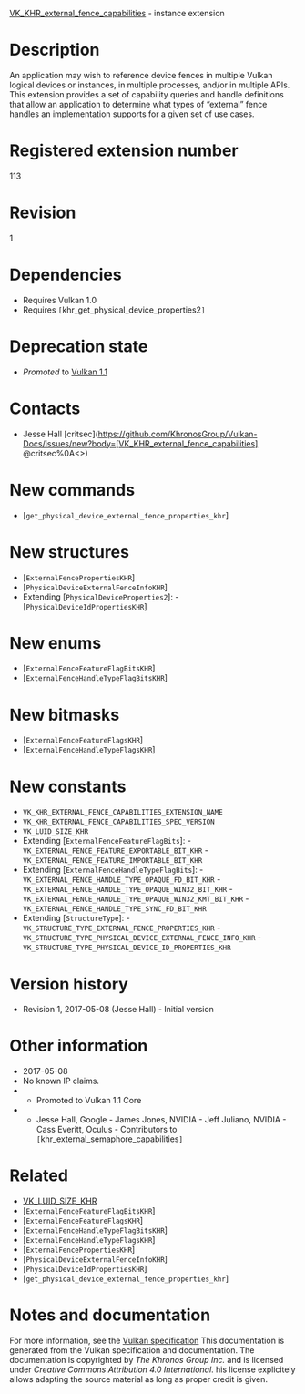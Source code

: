 [VK_KHR_external_fence_capabilities](https://www.khronos.org/registry/vulkan/specs/1.3-extensions/man/html/VK_KHR_external_fence_capabilities.html) - instance extension

# Description
An application may wish to reference device fences in multiple Vulkan
logical devices or instances, in multiple processes, and/or in multiple
APIs.
This extension provides a set of capability queries and handle definitions
that allow an application to determine what types of “external” fence
handles an implementation supports for a given set of use cases.

# Registered extension number
113

# Revision
1

# Dependencies
- Requires Vulkan 1.0
- Requires `[`khr_get_physical_device_properties2`]`

# Deprecation state
- *Promoted* to [Vulkan 1.1](https://www.khronos.org/registry/vulkan/specs/1.3-extensions/html/vkspec.html#versions-1.1-promotions)

# Contacts
- Jesse Hall [critsec](https://github.com/KhronosGroup/Vulkan-Docs/issues/new?body=[VK_KHR_external_fence_capabilities] @critsec%0A<<Here describe the issue or question you have about the VK_KHR_external_fence_capabilities extension>>)

# New commands
- [`get_physical_device_external_fence_properties_khr`]

# New structures
- [`ExternalFencePropertiesKHR`]
- [`PhysicalDeviceExternalFenceInfoKHR`]
- Extending [`PhysicalDeviceProperties2`]:  - [`PhysicalDeviceIdPropertiesKHR`]

# New enums
- [`ExternalFenceFeatureFlagBitsKHR`]
- [`ExternalFenceHandleTypeFlagBitsKHR`]

# New bitmasks
- [`ExternalFenceFeatureFlagsKHR`]
- [`ExternalFenceHandleTypeFlagsKHR`]

# New constants
- `VK_KHR_EXTERNAL_FENCE_CAPABILITIES_EXTENSION_NAME`
- `VK_KHR_EXTERNAL_FENCE_CAPABILITIES_SPEC_VERSION`
- `VK_LUID_SIZE_KHR`
- Extending [`ExternalFenceFeatureFlagBits`]:  - `VK_EXTERNAL_FENCE_FEATURE_EXPORTABLE_BIT_KHR`  - `VK_EXTERNAL_FENCE_FEATURE_IMPORTABLE_BIT_KHR` 
- Extending [`ExternalFenceHandleTypeFlagBits`]:  - `VK_EXTERNAL_FENCE_HANDLE_TYPE_OPAQUE_FD_BIT_KHR`  - `VK_EXTERNAL_FENCE_HANDLE_TYPE_OPAQUE_WIN32_BIT_KHR`  - `VK_EXTERNAL_FENCE_HANDLE_TYPE_OPAQUE_WIN32_KMT_BIT_KHR`  - `VK_EXTERNAL_FENCE_HANDLE_TYPE_SYNC_FD_BIT_KHR` 
- Extending [`StructureType`]:  - `VK_STRUCTURE_TYPE_EXTERNAL_FENCE_PROPERTIES_KHR`  - `VK_STRUCTURE_TYPE_PHYSICAL_DEVICE_EXTERNAL_FENCE_INFO_KHR`  - `VK_STRUCTURE_TYPE_PHYSICAL_DEVICE_ID_PROPERTIES_KHR`

# Version history
- Revision 1, 2017-05-08 (Jesse Hall)  - Initial version

# Other information
* 2017-05-08
* No known IP claims.
*   - Promoted to Vulkan 1.1 Core 
*   - Jesse Hall, Google  - James Jones, NVIDIA  - Jeff Juliano, NVIDIA  - Cass Everitt, Oculus  - Contributors to `[`khr_external_semaphore_capabilities`]`

# Related
- [VK_LUID_SIZE_KHR]()
- [`ExternalFenceFeatureFlagBitsKHR`]
- [`ExternalFenceFeatureFlagsKHR`]
- [`ExternalFenceHandleTypeFlagBitsKHR`]
- [`ExternalFenceHandleTypeFlagsKHR`]
- [`ExternalFencePropertiesKHR`]
- [`PhysicalDeviceExternalFenceInfoKHR`]
- [`PhysicalDeviceIdPropertiesKHR`]
- [`get_physical_device_external_fence_properties_khr`]

# Notes and documentation
For more information, see the [Vulkan specification](https://www.khronos.org/registry/vulkan/specs/1.3-extensions/html/vkspec.html)
This documentation is generated from the Vulkan specification and documentation.
The documentation is copyrighted by *The Khronos Group Inc.* and is licensed under *Creative Commons Attribution 4.0 International*.
his license explicitely allows adapting the source material as long as proper credit is given.
        